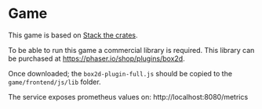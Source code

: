 # Game

This game is based on [Stack the crates](https://www.emanueleferonato.com/2017/12/22/play-stack-the-crates-html5-game-my-take-on-tipsy-tower-concept-source-code-available/).

To be able to run this game a commercial library is required. This library can
be purchased at https://phaser.io/shop/plugins/box2d.

Once downloaded; the `box2d-plugin-full.js` should be copied to the
`game/frontend/js/lib` folder.

The service exposes prometheus values on: http://localhost:8080/metrics
